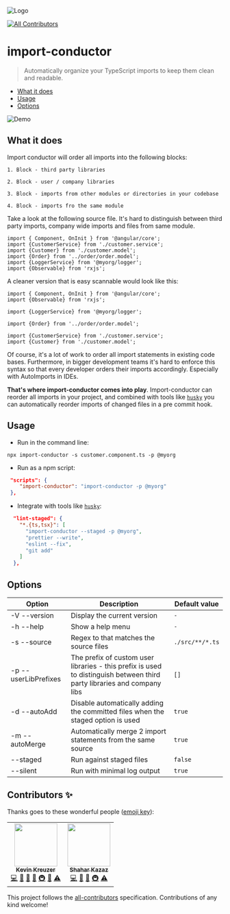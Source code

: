 ![Logo](https://raw.githubusercontent.com/kreuzerk/import-conductor/master/assets/logo.png)

<!-- ALL-CONTRIBUTORS-BADGE:START - Do not remove or modify this section -->

[![All Contributors](https://img.shields.io/badge/all_contributors-2-orange.svg?style=flat-square)](#contributors-)

<!-- ALL-CONTRIBUTORS-BADGE:END -->

# import-conductor

> Automatically organize your TypeScript imports to keep them clean and readable.

<!-- START doctoc generated TOC please keep comment here to allow auto update -->
<!-- DON'T EDIT THIS SECTION, INSTEAD RE-RUN doctoc TO UPDATE -->

- [What it does](#what-it-does)
- [Usage](#usage)
- [Options](#options)

<!-- END doctoc generated TOC please keep comment here to allow auto update -->

![Demo](https://raw.githubusercontent.com/kreuzerk/import-conductor/master/assets/demo.gif)

## What it does

Import conductor will order all imports into the following blocks:

```
1. Block - third party libraries

2. Block - user / company libraries

3. Block - imports from other modules or directories in your codebase

4. Block - imports fro the same module
```

Take a look at the following source file. It's hard to distinguish
between third party imports, company wide imports and files from same module.

```
import { Component, OnInit } from '@angular/core';
import {CustomerService} from './customer.service';
import {Customer} from './customer.model';
import {Order} from '../order/order.model';
import {LoggerService} from '@myorg/logger';
import {Observable} from 'rxjs';
```

A cleaner version that is easy scannable would look like this:

```
import { Component, OnInit } from '@angular/core';
import {Observable} from 'rxjs';

import {LoggerService} from '@myorg/logger';

import {Order} from '../order/order.model';

import {CustomerService} from './customer.service';
import {Customer} from './customer.model';
```

Of course, it's a lot of work to order all import statements in existing code bases.
Furthermore, in bigger development teams it's hard to enforce this syntax so that every
developer orders their imports accordingly. Especially with AutoImports in IDEs.

**That's where import-conductor comes into play**.
Import-conductor can reorder all imports in your project, and combined with tools like [`husky`](https://github.com/typicode/husky#readme) you can automatically reorder
imports of changed files in a pre commit hook.

## Usage

- Run in the command line:

```shell script
npx import-conductor -s customer.component.ts -p @myorg
```

- Run as a npm script:

```json
 "scripts": {
    "import-conductor": "import-conductor -p @myorg"
 },
```

- Integrate with tools like [`husky`](https://github.com/typicode/husky#readme):

```json
  "lint-staged": {
    "*.{ts,tsx}": [
      "import-conductor --staged -p @myorg",
      "prettier --write",
      "eslint --fix",
      "git add"
    ]
  },
```

## Options

| Option               | Description                                                                                                             | Default value   |
| -------------------- | ----------------------------------------------------------------------------------------------------------------------- | --------------- |
| -V --version         | Display the current version                                                                                             | `-`             |
| -h --help            | Show a help menu                                                                                                        | `-`             |
| -s --source          | Regex to that matches the source files                                                                                  | `./src/**/*.ts` |
| -p --userLibPrefixes | The prefix of custom user libraries - this prefix is used to distinguish between third party libraries and company libs | `[]`            |
| -d --autoAdd         | Disable automatically adding the committed files when the staged option is used                                         | `true`          |
| -m --autoMerge       | Automatically merge 2 import statements from the same source                                                            | `true`          |
| --staged             | Run against staged files                                                                                                | `false`         |
| --silent             | Run with minimal log output                                                                                             | `true`          |

## Contributors ✨

Thanks goes to these wonderful people ([emoji key](https://allcontributors.org/docs/en/emoji-key)):

<!-- ALL-CONTRIBUTORS-LIST:START - Do not remove or modify this section -->
<!-- prettier-ignore-start -->
<!-- markdownlint-disable -->
<table>
  <tr>
    <td align="center"><a href="https://medium.com/@kevinkreuzer"><img src="https://avatars0.githubusercontent.com/u/5468954?v=4?s=100" width="100px;" alt=""/><br /><sub><b>Kevin Kreuzer</b></sub></a><br /><a href="https://github.com/kreuzerk/import-conductor/commits?author=kreuzerk" title="Code">💻</a> <a href="#design-kreuzerk" title="Design">🎨</a> <a href="https://github.com/kreuzerk/import-conductor/commits?author=kreuzerk" title="Documentation">📖</a> <a href="#ideas-kreuzerk" title="Ideas, Planning, & Feedback">🤔</a> <a href="#infra-kreuzerk" title="Infrastructure (Hosting, Build-Tools, etc)">🚇</a> <a href="#maintenance-kreuzerk" title="Maintenance">🚧</a> <a href="https://github.com/kreuzerk/import-conductor/commits?author=kreuzerk" title="Tests">⚠️</a></td>
    <td align="center"><a href="https://github.com/shaharkazaz"><img src="https://avatars2.githubusercontent.com/u/17194830?v=4?s=100" width="100px;" alt=""/><br /><sub><b>Shahar Kazaz</b></sub></a><br /><a href="https://github.com/kreuzerk/import-conductor/commits?author=shaharkazaz" title="Code">💻</a> <a href="https://github.com/kreuzerk/import-conductor/commits?author=shaharkazaz" title="Documentation">📖</a> <a href="#ideas-shaharkazaz" title="Ideas, Planning, & Feedback">🤔</a> <a href="#infra-shaharkazaz" title="Infrastructure (Hosting, Build-Tools, etc)">🚇</a> <a href="https://github.com/kreuzerk/import-conductor/commits?author=shaharkazaz" title="Tests">⚠️</a></td>
  </tr>
</table>

<!-- markdownlint-enable -->
<!-- prettier-ignore-end -->

<!-- ALL-CONTRIBUTORS-LIST:END -->

This project follows the [all-contributors](https://github.com/all-contributors/all-contributors) specification. Contributions of any kind welcome!
